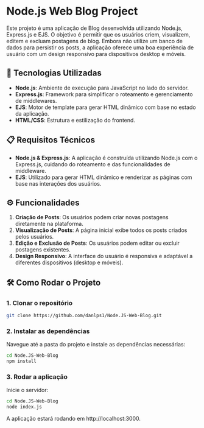 # Node.js Web Blog Project

Este projeto é uma aplicação de Blog desenvolvida utilizando Node.js, Express.js e EJS. O objetivo é permitir que os usuários criem, visualizem, editem e excluam postagens de blog. Embora não utilize um banco de dados para persistir os posts, a aplicação oferece uma boa experiência de usuário com um design responsivo para dispositivos desktop e móveis.

## 🚀 Tecnologias Utilizadas

- **Node.js**: Ambiente de execução para JavaScript no lado do servidor.
- **Express.js**: Framework para simplificar o roteamento e gerenciamento de middlewares.
- **EJS**: Motor de template para gerar HTML dinâmico com base no estado da aplicação.
- **HTML/CSS**: Estrutura e estilização do frontend.

## 📋 Requisitos Técnicos

- **Node.js & Express.js**: A aplicação é construída utilizando Node.js com o Express.js, cuidando do roteamento e das funcionalidades de middleware.
- **EJS**: Utilizado para gerar HTML dinâmico e renderizar as páginas com base nas interações dos usuários.

## ⚙️ Funcionalidades

1. **Criação de Posts**: Os usuários podem criar novas postagens diretamente na plataforma.
2. **Visualização de Posts**: A página inicial exibe todos os posts criados pelos usuários.
3. **Edição e Exclusão de Posts**: Os usuários podem editar ou excluir postagens existentes.
4. **Design Responsivo**: A interface do usuário é responsiva e adaptável a diferentes dispositivos (desktop e móveis).

## 🛠️ Como Rodar o Projeto

### 1. Clonar o repositório

```bash
git clone https://github.com/danlps1/Node.JS-Web-Blog.git
```
### 2. Instalar as dependências
Navegue até a pasta do projeto e instale as dependências necessárias:
```bash
cd Node.JS-Web-Blog
npm install
```
### 3. Rodar a aplicação
Inicie o servidor:

````bash
cd Node.JS-Web-Blog
node index.js
````
A aplicação estará rodando em http://localhost:3000.
